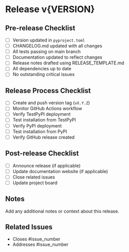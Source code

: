 # Release v{VERSION}

## Pre-release Checklist
- [ ] Version updated in `pyproject.toml`
- [ ] CHANGELOG.md updated with all changes
- [ ] All tests passing on main branch
- [ ] Documentation updated to reflect changes
- [ ] Release notes drafted using RELEASE_TEMPLATE.md
- [ ] All dependencies up to date
- [ ] No outstanding critical issues

## Release Process Checklist
- [ ] Create and push version tag (`vX.Y.Z`)
- [ ] Monitor GitHub Actions workflow
- [ ] Verify TestPyPI deployment
- [ ] Test installation from TestPyPI
- [ ] Verify PyPI deployment
- [ ] Test installation from PyPI
- [ ] Verify GitHub release created

## Post-release Checklist
- [ ] Announce release (if applicable)
- [ ] Update documentation website (if applicable)
- [ ] Close related issues
- [ ] Update project board

## Notes
Add any additional notes or context about this release.

## Related Issues
- Closes #issue_number
- Addresses #issue_number 